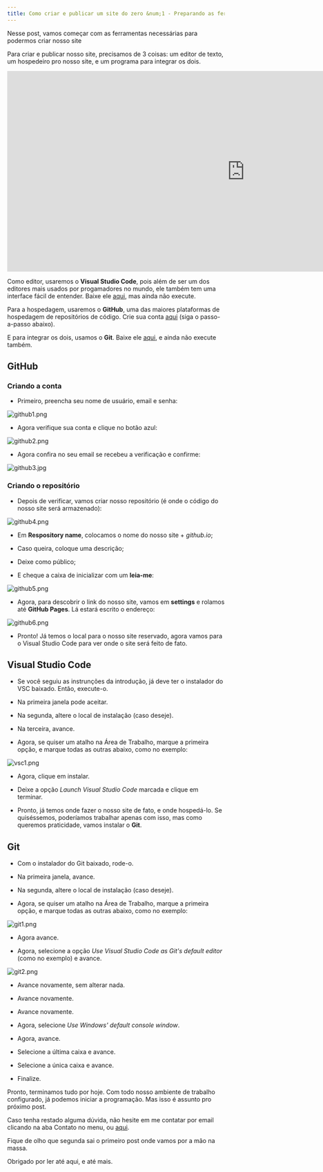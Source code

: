 ```yaml
---
title: Como criar e publicar um site do zero &num;1 - Preparando as ferramentas
---
```

Nesse post, vamos começar com as ferramentas necessárias para podermos criar nosso site

Para criar e publicar nosso site, precisamos de 3 coisas: um editor de texto, um hospedeiro pro nosso site, e um programa para integrar os dois.

<!--more-->

<iframe width="1100" height="465" src="https://www.youtube.com/embed/04zdFfTHrD0" frameborder="0" allow="accelerometer; autoplay; encrypted-media; gyroscope; picture-in-picture" allowfullscreen></iframe>

Como editor, usaremos o **Visual Studio Code**, pois além de ser um dos editores mais usados por progamadores no mundo, ele também tem uma interface fácil de entender. Baixe ele <a href="https://code.visualstudio.com/" target="_blank">aqui</a>, mas ainda não execute.

Para a hospedagem, usaremos o **GitHub**, uma das maiores plataformas de hospedagem de repositórios de código. Crie sua conta <a href="https://github.com/" target="_blank">aqui</a> (siga o passo-a-passo abaixo).

E para integrar os dois, usamos o **Git**. Baixe ele <a href="https://www.git-scm.com/" target="_blank">aqui</a>, e ainda não execute também.

## GitHub

### Criando a conta

- Primeiro, preencha seu nome de usuário, email e senha:

![github1.png](https://heitormvl.github.io/easycoding/images/ccsz1/github1.png)

- Agora verifique sua conta e clique no botão azul:

![github2.png](https://heitormvl.github.io/easycoding/images/ccsz1/github2.png)

- Agora confira no seu email se recebeu a verificação e confirme:

![github3.jpg](https://heitormvl.github.io/easycoding/images/ccsz1/github3.jpg)

### Criando o repositório

- Depois de verificar, vamos criar nosso repositório (é onde o código do nosso site será armazenado):

![github4.png](https://heitormvl.github.io/easycoding/images/ccsz1/github4.png)

- Em **Respository name**, colocamos o nome do nosso site + *github.io*;

- Caso queira, coloque uma descrição;

- Deixe como público;

- E cheque a caixa de inicializar com um **leia-me**:

![github5.png](https://heitormvl.github.io/easycoding/images/ccsz1/github5.png)

- Agora, para descobrir o link do nosso site, vamos em **settings** e rolamos até **GitHub Pages**. Lá estará escrito o endereço:

![github6.png](https://heitormvl.github.io/easycoding/images/ccsz1/github6.png)

- Pronto! Já temos o local para o nosso site reservado, agora vamos para o Visual Studio Code para ver onde o site será feito de fato.

## Visual Studio Code

- Se você seguiu as instrunções da introdução, já deve ter o instalador do VSC baixado. Então, execute-o.

- Na primeira janela pode aceitar.

- Na segunda, altere o local de instalação (caso deseje).

- Na terceira, avance.

- Agora, se quiser um atalho na Área de Trabalho, marque a primeira opção, e marque todas as outras abaixo, como no exemplo:

![vsc1.png](https://heitormvl.github.io/easycoding/images/ccsz1/vsc1.png)

- Agora, clique em instalar.

- Deixe a opção *Launch Visual Studio Code* marcada e clique em terminar.

- Pronto, já temos onde fazer o nosso site de fato, e onde hospedá-lo. Se quiséssemos, poderíamos trabalhar apenas com isso, mas como queremos praticidade, vamos instalar o **Git**.

## Git

- Com o instalador do Git baixado, rode-o.

- Na primeira janela, avance.

- Na segunda, altere o local de instalação (caso deseje).

- Agora, se quiser um atalho na Área de Trabalho, marque a primeira opção, e marque todas as outras abaixo, como no exemplo:

![git1.png](https://heitormvl.github.io/easycoding/images/ccsz1/git1.png)

- Agora avance.

- Agora, selecione a opção *Use Visual Studio Code as Git's default editor* (como no exemplo) e avance.

![git2.png](https://heitormvl.github.io/easycoding/images/ccsz1/git2.png)

- Avance novamente, sem alterar nada.

- Avance novamente.

- Avance novamente.

- Agora, selecione *Use Windows' default console window*.

- Agora, avance.

- Selecione a última caixa e avance.

- Selecione a única caixa e avance.

- Finalize.

Pronto, terminamos tudo por hoje. Com todo nosso ambiente de trabalho configurado, já podemos iniciar a programação. Mas isso é assunto pro próximo post.

Caso tenha restado alguma dúvida, não hesite em me contatar por email clicando na aba Contato no menu, ou <a href="mailto:easycoding.contato@gmail.com">aqui</a>.

Fique de olho que segunda sai o primeiro post onde vamos por a mão na massa.

Obrigado por ler até aqui, e até mais.